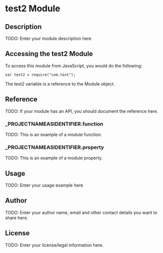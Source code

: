 # test2 Module

## Description

TODO: Enter your module description here

## Accessing the test2 Module

To access this module from JavaScript, you would do the following:

	var test2 = require("com.test");

The test2 variable is a reference to the Module object.	

## Reference

TODO: If your module has an API, you should document
the reference here.

### ___PROJECTNAMEASIDENTIFIER__.function

TODO: This is an example of a module function.

### ___PROJECTNAMEASIDENTIFIER__.property

TODO: This is an example of a module property.

## Usage

TODO: Enter your usage example here

## Author

TODO: Enter your author name, email and other contact
details you want to share here. 

## License

TODO: Enter your license/legal information here.
